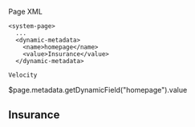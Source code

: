 Page XML
```
<system-page>
  ...
  <dynamic-metadata>
    <name>homepage</name>
    <value>Insurance</value>
  </dynamic-metadata>

Velocity
```
$page.metadata.getDynamicField("homepage").value
## Insurance
```
